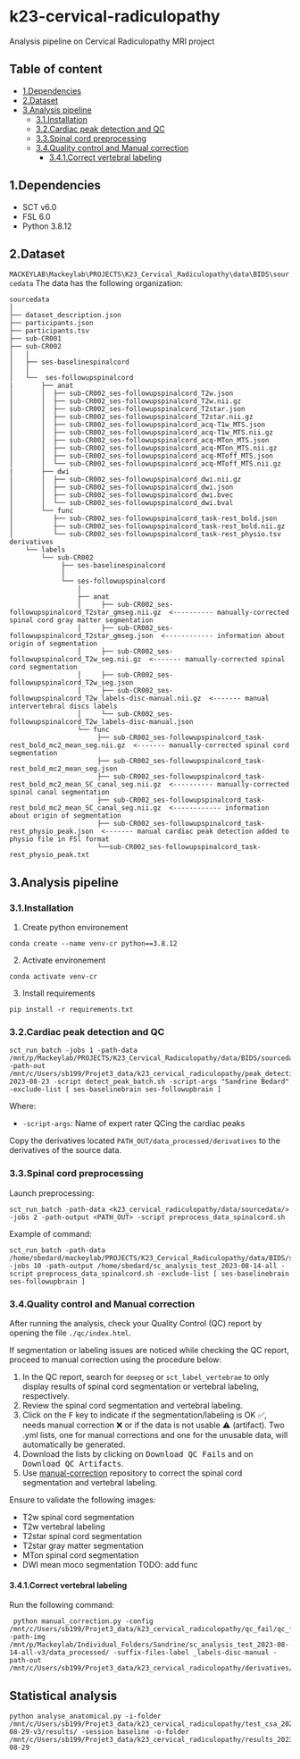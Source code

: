 # k23-cervical-radiculopathy
Analysis pipeline on Cervical Radiculopathy MRI project

## Table of content
* [1.Dependencies](#1dependencies)
* [2.Dataset](#2dataset)
* [3.Analysis pipeline](#3analysis-pipeline)
    * [3.1.Installation](#31installation)
    * [3.2.Cardiac peak detection and QC](#32cardiac-peak-detection-and-qc)
    * [3.3.Spinal cord preprocessing](#33spinal-cord-preprocessing)
    * [3.4.Quality control and Manual correction](#34quality-control-and-manual-correction)
        * [3.4.1.Correct vertebral labeling](#341correct-vertebral-labeling)
## 1.Dependencies

* SCT v6.0
* FSL 6.0
* Python 3.8.12

## 2.Dataset
`MACKEYLAB\Mackeylab\PROJECTS\K23_Cervical_Radiculopathy\data\BIDS\sourcedata`
The data has the following organization:

~~~
sourcedata
│
├── dataset_description.json
├── participants.json
├── participants.tsv
├── sub-CR001
├── sub-CR002
│   │
│   ├── ses-baselinespinalcord
│   │
│   └──  ses-followupspinalcord
|       ├── anat
│       │  ├── sub-CR002_ses-followupspinalcord_T2w.json
│       │  ├── sub-CR002_ses-followupspinalcord_T2w.nii.gz
│       │  ├── sub-CR002_ses-followupspinalcord_T2star.json
│       │  ├── sub-CR002_ses-followupspinalcord_T2star.nii.gz
│       │  ├── sub-CR002_ses-followupspinalcord_acq-T1w_MTS.json
│       │  ├── sub-CR002_ses-followupspinalcord_acq-T1w_MTS.nii.gz
│       │  ├── sub-CR002_ses-followupspinalcord_acq-MTon_MTS.json
│       │  ├── sub-CR002_ses-followupspinalcord_acq-MTon_MTS.nii.gz
│       │  ├── sub-CR002_ses-followupspinalcord_acq-MToff_MTS.json
│       │  └── sub-CR002_ses-followupspinalcord_acq-MToff_MTS.nii.gz
|       ├── dwi
│       │  ├── sub-CR002_ses-followupspinalcord_dwi.nii.gz
│       │  ├── sub-CR002_ses-followupspinalcord_dwi.json
│       │  ├── sub-CR002_ses-followupspinalcord_dwi.bvec
│       │  └── sub-CR002_ses-followupspinalcord_dwi.bval
│       └── func
│          ├── sub-CR002_ses-followupspinalcord_task-rest_bold.json
│          ├── sub-CR002_ses-followupspinalcord_task-rest_bold.nii.gz
│          └── sub-CR002_ses-followupspinalcord_task-rest_physio.tsv
derivatives
    └── labels
        └── sub-CR002
             ├── ses-baselinespinalcord
             │
             └── ses-followupspinalcord
                 │
                 ├── anat
                 │     ├── sub-CR002_ses-followupspinalcord_T2star_gmseg.nii.gz  <---------- manually-corrected spinal cord gray matter segmentation
                 │     ├── sub-CR002_ses-followupspinalcord_T2star_gmseg.json  <------------ information about origin of segmentation
                 │     ├── sub-CR002_ses-followupspinalcord_T2w_seg.nii.gz  <------- manually-corrected spinal cord segmentation
                 │     ├── sub-CR002_ses-followupspinalcord_T2w_seg.json
                 │     ├── sub-CR002_ses-followupspinalcord_T2w_labels-disc-manual.nii.gz  <------- manual intervertebral discs labels
                 │     └── sub-CR002_ses-followupspinalcord_T2w_labels-disc-manual.json
                 └── func  
                      ├── sub-CR002_ses-followupspinalcord_task-rest_bold_mc2_mean_seg.nii.gz  <------- manually-corrected spinal cord segmentation
                      ├── sub-CR002_ses-followupspinalcord_task-rest_bold_mc2_mean_seg.json                      
                      ├── sub-CR002_ses-followupspinalcord_task-rest_bold_mc2_mean_SC_canal_seg.nii.gz  <---------- manually-corrected spinal canal segmentation
                      ├── sub-CR002_ses-followupspinalcord_task-rest_bold_mc2_mean_SC_canal_seg.nii.gz  <------------ information about origin of segmentation
                      ├── sub-CR002_ses-followupspinalcord_task-rest_physio_peak.json  <------- manual cardiac peak detection added to physio file in FSl format
                      └──sub-CR002_ses-followupspinalcord_task-rest_physio_peak.txt
~~~

## 3.Analysis pipeline

### 3.1.Installation

1. Create python environement
~~~
conda create --name venv-cr python==3.8.12
~~~
2. Activate environement
~~~
conda activate venv-cr
~~~
3. Install requirements
~~~
pip install -r requirements.txt
~~~
### 3.2.Cardiac peak detection and QC
~~~
sct_run_batch -jobs 1 -path-data /mnt/p/Mackeylab/PROJECTS/K23_Cervical_Radiculopathy/data/BIDS/sourcedata/ -path-out /mnt/c/Users/sb199/Projet3_data/k23_cervical_radiculopathy/peak_detection_all-2023-08-23 -script detect_peak_batch.sh -script-args "Sandrine Bedard" -exclude-list [ ses-baselinebrain ses-followupbrain ]
~~~
Where:
* `-script-args`: Name of expert rater QCing the cardiac peaks


Copy the derivatives located `PATH_OUT/data_processed/derivatives` to the derivatives of the source data.

### 3.3.Spinal cord preprocessing

Launch preprocessing:

~~~
sct_run_batch -path-data <k23_cervical_radiculopathy/data/sourcedata/> -jobs 2 -path-output <PATH_OUT> -script preprocess_data_spinalcord.sh
~~~


Example of command:

~~~
sct_run_batch -path-data /home/sbedard/mackeylab/PROJECTS/K23_Cervical_Radiculopathy/data/BIDS/sourcedata/ -jobs 10 -path-output /home/sbedard/sc_analysis_test_2023-08-14-all -script preprocess_data_spinalcord.sh -exclude-list [ ses-baselinebrain ses-followupbrain ]
~~~


### 3.4.Quality control and Manual correction

After running the analysis, check your Quality Control (QC) report by opening the file `./qc/index.html`. 

If segmentation or labeling issues are noticed while checking the QC report, proceed to manual correction using the procedure below:

1. In the QC report, search for `deepseg` or `sct_label_vertebrae` to only display results of spinal cord segmentation or vertebral labeling, respectively.
2. Review the spinal cord segmentation and vertebral labeling.
3. Click on the <kbd>F</kbd> key to indicate if the segmentation/labeling is OK ✅, needs manual correction ❌ or if the data is not usable ⚠️ (artifact). Two .yml lists, one for manual corrections and one for the unusable data, will automatically be generated. 
4. Download the lists by clicking on <kbd>Download QC Fails</kbd> and on <kbd>Download QC Artifacts</kbd>. 
5. Use [manual-correction](https://github.com/spinalcordtoolbox/manual-correction) repository to correct the spinal cord segmentation and vertebral labeling.

Ensure to validate the following images:
- T2w spinal cord segmentation
- T2w vertebral labeling
- T2star spinal cord segmentation
- T2star gray matter segmentation
- MTon spinal cord segmentation
- DWI mean moco segmentation
 TODO: add func

#### 3.4.1.Correct vertebral labeling
Run the following command:

~~~
 python manual_correction.py -config /mnt/c/Users/sb199/Projet3_data/k23_cervical_radiculopathy/qc_fail/qc_fail_disc.yml  -path-img /mnt/p/Mackeylab/Individual_Folders/Sandrine/sc_analysis_test_2023-08-14-all-v3/data_processed/ -suffix-files-label _labels-disc-manual -path-out /mnt/c/Users/sb199/Projet3_data/k23_cervical_radiculopathy/derivatives/labels
~~~


## Statistical analysis
~~~
python analyse_anatomical.py -i-folder /mnt/c/Users/sb199/Projet3_data/k23_cervical_radiculopathy/test_csa_2023-08-29-v3/results/ -session baseline -o-folder /mnt/c/Users/sb199/Projet3_data/k23_cervical_radiculopathy/results_2023-08-29
~~~
